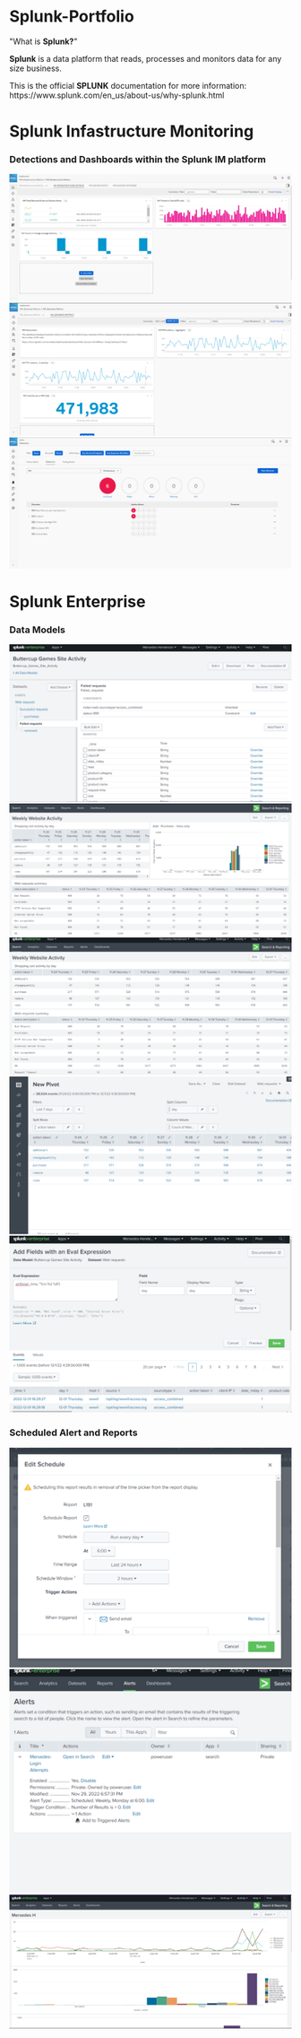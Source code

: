 # Splunk-Portfolio
<p>"What is <strong>Splunk?</strong>"</p>
<p><strong>Splunk</strong> is a data platform that reads, processes and monitors data for any size business.</p>
<p>This is the official <strong>SPLUNK</strong> documentation for more information: https://www.splunk.com/en_us/about-us/why-splunk.html</p>
<h1>Splunk Infastructure Monitoring</h1>
<p></p>
<h3>Detections and Dashboards within the Splunk IM platform</h3>
<img src="detections3.png">
<img src="detections2.png">
<img src="detections.png">
<p></p>
<p></p>
<h1> Splunk Enterprise</h1>
<h3>Data Models</h3>
  <p></p>
  <img src="datamd.png">
  <img src="datamd5.png">
  <img src="datamd4.png">
  <img src="datamd3.png">
  <img src="datamd2.png">
<p></p>
<p></p>
<h3>Scheduled Alert and Reports</h3>
<img src="schalerts1.png">
<img src="schalerts2.png">
<img src="statproc2.png">
